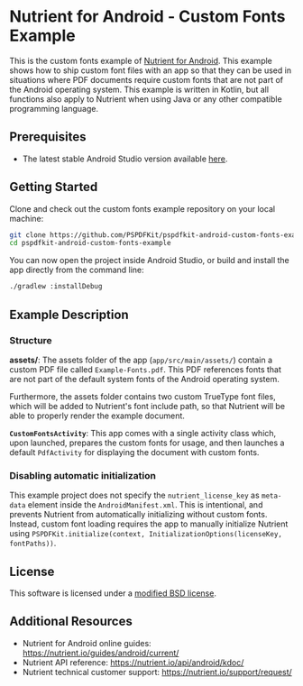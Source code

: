 # Nutrient for Android - Custom Fonts Example

This is the custom fonts example of [Nutrient for Android](https://nutrient.io/pdf-sdk/android/). This example shows how to ship custom font files with an app so that they can be used in situations where PDF documents require custom fonts that are not part of the Android operating system. This example is written in Kotlin, but all functions also apply to Nutrient when using Java or any other compatible programming language.

## Prerequisites

- The latest stable Android Studio version available [here](https://developer.android.com/studio).

## Getting Started

Clone and check out the custom fonts example repository on your local machine:

```sh
git clone https://github.com/PSPDFKit/pspdfkit-android-custom-fonts-example.git
cd pspdfkit-android-custom-fonts-example
```

You can now open the project inside Android Studio, or build and install the app directly from the command line:

```sh
./gradlew :installDebug
```

## Example Description

### Structure

**assets/**: The assets folder of the app (`app/src/main/assets/`) contain a custom PDF file called `Example-Fonts.pdf`. This PDF references fonts that are not part of the default system fonts of the Android operating system.

Furthermore, the assets folder contains two custom TrueType font files, which will be added to Nutrient's font include path, so that Nutrient will be able to properly render the example document.
  
**`CustomFontsActivity`**: This app comes with a single activity class which, upon launched, prepares the custom fonts for usage, and then launches a default `PdfActivity` for displaying the document with custom fonts.

### Disabling automatic initialization

This example project does not specify the `nutrient_license_key` as `meta-data` element inside the `AndroidManifest.xml`. This is intentional, and prevents Nutrient from automatically initializing without custom fonts. Instead, custom font loading requires the app to manually initialize Nutrient using `PSPDFKit.initialize(context, InitializationOptions(licenseKey, fontPaths))`.

## License

This software is licensed under a [modified BSD license](LICENSE).

## Additional Resources

* Nutrient for Android online guides: https://nutrient.io/guides/android/current/
* Nutrient API reference: https://nutrient.io/api/android/kdoc/
* Nutrient technical customer support: https://nutrient.io/support/request/  
